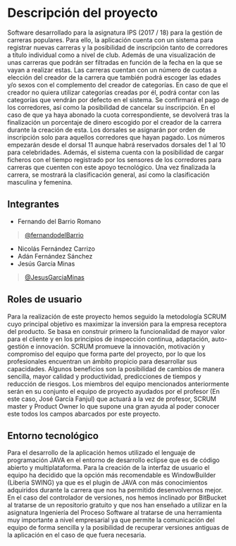# Descripción del proyecto
Software desarrollado para la asignatura IPS (2017 / 18) para la gestión de carreras populares. Para ello, la aplicación cuenta con un sistema para registrar nuevas carreras y la posibilidad de inscripción tanto de corredores a título individual como a nivel de club. Además de una visualización de unas carreras que podrán ser filtradas en función de la fecha en la que se vayan a realizar estas. Las carreras cuentan con un número de cuotas a elección del creador de la carrera que también podrá escoger las edades y/o sexos con el complemento del creador de categorías. En caso de que el creador no quiera utilizar categorías creadas por él, podrá contar con las categorías que vendrán por defecto en el sistema. Se confirmará el pago de los corredores, así como la posibilidad de cancelar su inscripción. En el caso de que ya haya abonado la cuota correspondiente, se devolverá tras la finalización un porcentaje de dinero escogido por el creador de la carrera durante la creación de esta. Los dorsales se asignarán por orden de inscripción solo para aquellos corredores que hayan pagado. Los números empezarán desde el dorsal 11 aunque habrá reservados dorsales del 1 al 10 para celebridades. Además, el sistema cuenta con la posibilidad de cargar ficheros con el tiempo registrado por los sensores de los corredores para carreras que cuenten con este apoyo tecnológico. Una vez finalizada la carrera, se mostrará la clasificación general, así como la clasificación masculina y femenina. 

## Integrantes
+ Fernando del Barrio Romano 
> [@fernandodelBarrio](https://github.com/fernandodelBarrio)
+ Nicolás Fernández Carrizo
+ Adán Fernández Sánchez
+ Jesús García Minas
> [@JesusGarciaMinas](https://github.com/JesusGarciaMinas)

## Roles de usuario
Para la realización de este proyecto hemos seguido la metodología SCRUM cuyo principal objetivo es maximizar la inversión para la empresa receptora del producto. Se basa en construir primero la funcionalidad de mayor valor para el cliente y en los principios de inspección continua, adaptación, auto-gestión e innovación. SCRUM promueve la innovación, motivación y compromiso del equipo que forma parte del proyecto, por lo que los profesionales encuentran un ámbito propicio para desarrollar sus capacidades. Algunos beneficios son la posibilidad de cambios de manera sencilla, mayor calidad y productividad, predicciones de tiempos y reducción de riesgos.
Los miembros del equipo mencionados anteriormente serán en su conjunto el equipo de proyecto ayudados por el profesor (En este caso, José García Fanjul) que actuará a la vez de profesor, SCRUM master y Product Owner lo que supone una gran ayuda al poder conocer este todos los campos abarcados por este proyecto.

## Entorno tecnológico
Para el desarrollo de la aplicación hemos utilizado el lenguaje de programación JAVA en el entorno de desarrollo eclipse que es de código abierto y multiplataforma. 
Para la creación de la interfaz de usuario el equipo ha decidido que la opción más recomendable es WindowBuilder (Liberia SWING) ya que es el plugin de JAVA con más conocimientos adquiridos durante la carrera que nos ha permitido desenvolvernos mejor.
En el caso del controlador de versiones, nos hemos inclinado por BitBucket al tratarse de un repositorio gratuito y que nos han enseñado a utilizar en la asignatura Ingeniería del Proceso Software al tratarse de una herramienta muy importante a nivel empresarial ya que permite la comunicación del equipo de forma sencilla y la posibilidad de recuperar versiones antiguas de la aplicación en el caso de que fuera necesaria.
